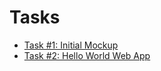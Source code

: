 # Tasks

- [Task #1: Initial Mockup](task01-layout)
- [Task #2: Hello World Web App](task02-hello-world-web-app)